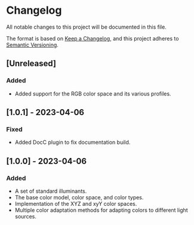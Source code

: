 # Changelog

All notable changes to this project will be documented in this file.

The format is based on [Keep a Changelog](https://keepachangelog.com/en/1.0.0/),
and this project adheres to [Semantic Versioning](https://semver.org/spec/v2.0.0.html).

## [Unreleased]

### Added 

- Added support for the RGB color space and its various profiles.

## [1.0.1] - 2023-04-06

### Fixed

- Added DocC plugin to fix documentation build.

## [1.0.0] - 2023-04-06

### Added

- A set of standard illuminants.
- The base color model, color space, and color types.
- Implementation of the XYZ and xyY color spaces.
- Multiple color adaptation methods for adapting colors to different light sources.
